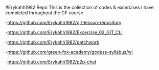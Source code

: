 ﻿#Erykahh1982 RepoThis is the collection of codes & excercises I have completed throughout the GF course-https://github.com/Erykahh1982/git-lesson-repository-https://github.com/Erykahh1982/Excercise_02_GIT_CLI-https://github.com/Erykahh1982/patchwork-https://github.com/green-fox-academy/godess-syllabus/wi-https://github.com/Erykahh1982/p2p-chat